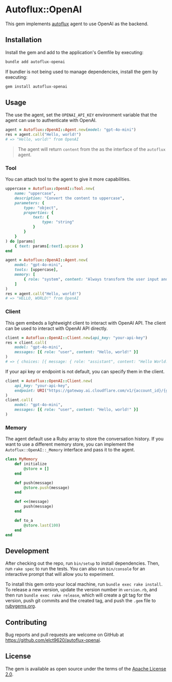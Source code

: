 Autoflux::OpenAI
===

This gem implements [autoflux](https://github.com/elct9620/autoflux) agent to use OpenAI as the backend.

## Installation

Install the gem and add to the application's Gemfile by executing:

```bash
bundle add autoflux-openai
```

If bundler is not being used to manage dependencies, install the gem by executing:

```bash
gem install autoflux-openai
```

## Usage

The use the agent, set the `OPENAI_API_KEY` environment variable that the agent can use to authenticate with OpenAI.

```ruby
agent = Autoflux::OpenAI::Agent.new(model: "gpt-4o-mini")
res = agent.call("Hello, world!")
# => "Hello, world!" from OpenAI
```

> The agent will return `content` from the as the interface of the `autoflux` agent.

### Tool

You can attach tool to the agent to give it more capabilities.

```ruby
uppercase = Autoflux::OpenAI::Tool.new(
    name: "uppercase",
    description: "Convert the content to uppercase",
    parameters: {
        type: "object",
        properties: {
            text: {
                type: "string"
            }
        }
    }
) do |params|
    { text: params[:text].upcase }
end

agent = Autoflux::OpenAI::Agent.new(
    model: "gpt-4o-mini",
    tools: [uppercase],
    memory: [
        { role: "system", content: "Always transform the user input and don't do anything else." }
    ]
)
res = agent.call("Hello, world!")
# => "HELLO, WORLD!" from OpenAI
```

### Client

This gem embeds a lightweight client to interact with OpenAI API. The client can be used to interact with OpenAI API directly.

```ruby
client = Autoflux::OpenAI::Client.new(api_key: "your-api-key")
res = client.call(
    model: "gpt-4o-mini",
    messages: [{ role: "user", content: "Hello, world!" }]
)
# => { choices: [{ message: { role: "assistant", content: "Hello World!" }}] }
```

If your api key or endpoint is not default, you can specify them in the client.

```ruby
client = Autoflux::OpenAI::Client.new(
    api_key: "your-api-key",
    endpoint: URI("https://gateway.ai.cloudflare.com/v1/{account_id}/{gateway_id}/openai")
)
client.call(
    model: "gpt-4o-mini",
    messages: [{ role: "user", content: "Hello, world!" }]
)
```

### Memory

The agent default use a Ruby array to store the conversation history. If you want to use a different memory store, you can implement the `Autoflux::OpenAI::_Memory` interface and pass it to the agent.

```ruby
class MyMemory
    def initialize
        @store = []
    end

    def push(message)
        @store.push(message)
    end

    def <<(message)
        push(message)
    end

    def to_a
        @store.last(100)
    end
end
```

## Development

After checking out the repo, run `bin/setup` to install dependencies. Then, run `rake spec` to run the tests. You can also run `bin/console` for an interactive prompt that will allow you to experiment.

To install this gem onto your local machine, run `bundle exec rake install`. To release a new version, update the version number in `version.rb`, and then run `bundle exec rake release`, which will create a git tag for the version, push git commits and the created tag, and push the `.gem` file to [rubygems.org](https://rubygems.org).

## Contributing

Bug reports and pull requests are welcome on GitHub at https://github.com/elct9620/autoflux-openai.

## License

The gem is available as open source under the terms of the [Apache License 2.0](https://opensource.org/licenses/Apache-2.0).
